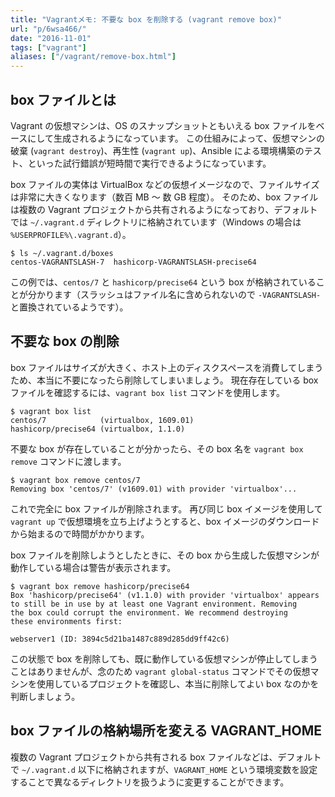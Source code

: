 ```yaml
---
title: "Vagrantメモ: 不要な box を削除する (vagrant remove box)"
url: "p/6wsa466/"
date: "2016-11-01"
tags: ["vagrant"]
aliases: ["/vagrant/remove-box.html"]
---
```


box ファイルとは
----

Vagrant の仮想マシンは、OS のスナップショットともいえる box ファイルをベースにして生成されるようになっています。
この仕組みによって、仮想マシンの破棄 (`vagrant destroy`)、再生性 (`vagrant up`)、Ansible による環境構築のテスト、といった試行錯誤が短時間で実行できるようになっています。

box ファイルの実体は VirtualBox などの仮想イメージなので、ファイルサイズは非常に大きくなります（数百 MB ～ 数 GB 程度）。
そのため、box ファイルは複数の Vagrant プロジェクトから共有されるようになっており、デフォルトでは `~/.vagrant.d` ディレクトリに格納されています（Windows の場合は `%USERPROFILE%\.vagrant.d`）。

```
$ ls ~/.vagrant.d/boxes
centos-VAGRANTSLASH-7  hashicorp-VAGRANTSLASH-precise64
```

この例では、`centos/7` と `hashicorp/precise64` という box が格納されていることが分かります（スラッシュはファイル名に含められないので `-VAGRANTSLASH-` と置換されているようです）。


不要な box の削除
----

box ファイルはサイズが大きく、ホスト上のディスクスペースを消費してしまうため、本当に不要になったら削除してしまいましょう。
現在存在している box ファイルを確認するには、`vagrant box list` コマンドを使用します。

```
$ vagrant box list
centos/7            (virtualbox, 1609.01)
hashicorp/precise64 (virtualbox, 1.1.0)
```

不要な box が存在していることが分かったら、その box 名を `vagrant box remove` コマンドに渡します。

```
$ vagrant box remove centos/7
Removing box 'centos/7' (v1609.01) with provider 'virtualbox'...
```

これで完全に box ファイルが削除されます。
再び同じ box イメージを使用して `vagrant up` で仮想環境を立ち上げようとすると、box イメージのダウンロードから始まるので時間がかかります。

box ファイルを削除しようとしたときに、その box から生成した仮想マシンが動作している場合は警告が表示されます。

```
$ vagrant box remove hashicorp/precise64
Box 'hashicorp/precise64' (v1.1.0) with provider 'virtualbox' appears
to still be in use by at least one Vagrant environment. Removing
the box could corrupt the environment. We recommend destroying
these environments first:

webserver1 (ID: 3894c5d21ba1487c889d285dd9ff42c6)
```

この状態で box を削除しても、既に動作している仮想マシンが停止してしまうことはありませんが、念のため `vagrant global-status` コマンドでその仮想マシンを使用しているプロジェクトを確認し、本当に削除してよい box なのかを判断しましょう。


box ファイルの格納場所を変える VAGRANT_HOME
----

複数の Vagrant プロジェクトから共有される box ファイルなどは、デフォルトで `~/.vagrant.d` 以下に格納されますが、`VAGRANT_HOME` という環境変数を設定することで異なるディレクトリを扱うように変更することができます。

